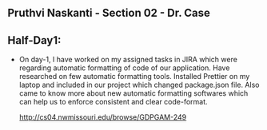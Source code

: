 ## Pruthvi Naskanti - Section 02 - Dr. Case

## Half-Day1:

* On day-1, I have worked on my assigned tasks in JIRA which were regarding automatic formatting of code of our application. Have researched on few automatic formatting tools. 
  Installed Prettier on my laptop and included in our project which changed package.json file. Also came to know more about new automatic formatting softwares which can help us 
  to enforce consistent and clear code-format.
  
    http://cs04.nwmissouri.edu/browse/GDPGAM-249  
